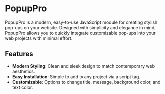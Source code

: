 # PopupPro
PopupPro is a modern, easy-to-use JavaScript module for creating stylish pop-ups on your website. Designed with simplicity and elegance in mind, PopupPro allows you to quickly integrate customizable pop-ups into your web projects with minimal effort.

## Features

- **Modern Styling**: Clean and sleek design to match contemporary web aesthetics.
- **Easy Installation**: Simple to add to any project via a script tag.
- **Customizable**: Options to change title, message, background color, and text color.
